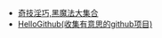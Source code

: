 - [奇技淫巧,黑魔法大集合](https://github.com/tnfe/awesome-blackmagic)
- [HelloGithub(收集有意思的github项目)](https://github.com/521xueweihan/HelloGitHub)
